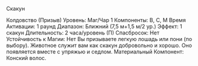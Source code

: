 
Скакун

Колдовство (Призыв)
Уровень: Маг/Чар 1
Компоненты: В, С, М
Время Активации: 1 раунд
Диапазон: Ближний (7,5 м+1,5 м/2 ур.)
Эффект: 1 скакун
Длительность: 2 часа/уровень (П)
Спасбросок: Нет
Устойчивость к Магии: Нет
Вы призываете легкую лошадь или
пони (по выбору). Животное служит
вам как скакун добровольно и хорошо.
Оно появляется вместе с упряжью и
седлом.
Материальный Компонент: Конский
волос.